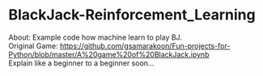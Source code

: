 # BlackJack-Reinforcement_Learning
About: Example code how machine learn to play BJ. <br />
Original Game: https://github.com/gsamarakoon/Fun-projects-for-Python/blob/master/A%20game%20of%20BlackJack.ipynb <br />
Explain like a beginner to a beginner soon...
